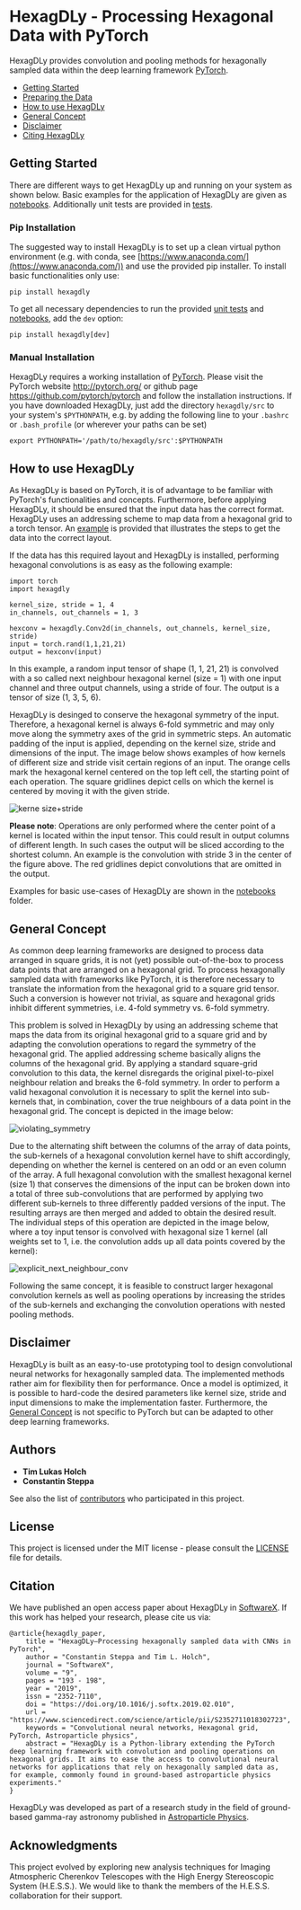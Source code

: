 # HexagDLy - Processing Hexagonal Data with PyTorch

HexagDLy provides convolution and pooling methods for hexagonally sampled data within the deep learning framework [PyTorch](https://github.com/pytorch/pytorch).

- [Getting Started](#getting-started)
- [Preparing the Data](#preparing-the-data)
- [How to use HexagDLy](#how-to-use-hexagdly)
- [General Concept](#general-concept)
- [Disclaimer](#disclaimer)
- [Citing HexagDLy](#citation)


## Getting Started

There are different ways to get HexagDLy up and running on your system as shown below. Basic examples for the application of HexagDLy are given as [notebooks](notebooks). Additionally unit tests are provided in [tests](tests).

### Pip Installation

The suggested way to install HexagDLy is to set up a clean virtual python environment (e.g. with conda, see [https://www.anaconda.com/](https://www.anaconda.com/)) and use the provided pip installer. To install basic functionalities only use:

```
pip install hexagdly
```

To get all necessary dependencies to run the provided [unit tests](tests) and [notebooks](notebooks), add the ```dev``` option:

```
pip install hexagdly[dev]
```


### Manual Installation

HexagDLy requires a working installation of [PyTorch](https://github.com/pytorch/pytorch). Please visit the PyTorch website http://pytorch.org/ or github page https://github.com/pytorch/pytorch and follow the installation instructions.
If you have downloaded HexagDLy, just add the directory `hexagdly/src` to your system's `$PYTHONPATH`, e.g. by adding the following line to your `.bashrc` or `.bash_profile` (or wherever your paths can be set)

```
export PYTHONPATH='/path/to/hexagdly/src':$PYTHONPATH
```

## How to use HexagDLy

As HexagDLy is based on PyTorch, it is of advantage to be familiar with PyTorch's functionalities and concepts.
Furthermore, before applying HexagDLy, it should be ensured that the input data has the correct format. HexagDLy uses an addressing scheme to map data from a hexagonal grid to a torch tensor. An [example](notebooks/how_to_apply_adressing_scheme.ipynb) is provided that illustrates the steps to get the data into the correct layout.

If the data has this required layout and HexagDLy is installed, performing hexagonal convolutions is as easy as the following example:

```
import torch
import hexagdly
 
kernel_size, stride = 1, 4
in_channels, out_channels = 1, 3

hexconv = hexagdly.Conv2d(in_channels, out_channels, kernel_size, stride)
input = torch.rand(1,1,21,21)
output = hexconv(input)
```

In this example, a random input tensor of shape (1, 1, 21, 21) is convolved with a so called next neighbour hexagonal kernel (size = 1) with one input channel and three output channels, using a stride of four. The output is a tensor of size (1, 3, 5, 6).

HexagDLy is desinged to conserve the hexagonal symmetry of the input. Therefore, a hexagonal kernel is always 6-fold symmetric and may only move along the symmetry axes of the grid in symmetric steps.
An automatic padding of the input is applied, depending on the kernel size, stride and dimensions of the input.
The image below shows examples of how kernels of different size and stride visit certain regions of an input. The orange cells mark the hexagonal kernel centered on the top left cell, the starting point of each operation. The square gridlines depict cells on which the kernel is centered by moving it with the given stride.

![kerne size+stride](figures/kernel_size+stride.png "Examples of different kernels of different size and strides.")

**Please note**: Operations are only performed where the center point of a kernel is located within the input tensor. This could result in output columns of different length. In such cases the output will be sliced according to the shortest column. An example is the convolution with stride 3 in the center of the figure above. The red gridlines depict convolutions that are omitted in the output.

Examples for basic use-cases of HexagDLy are shown in the [notebooks](notebooks) folder.


## General Concept 

As common deep learning frameworks are designed to process data arranged in square grids, it is not (yet) possible out-of-the-box to process data points that are arranged on a hexagonal grid.
To process hexagonally sampled data with frameworks like PyTorch, it is therefore necessary to translate the information from the hexagonal grid to a square grid tensor.
Such a conversion is however not trivial, as square and hexagonal grids inhibit different symmetries, i.e. 4-fold symmetry vs. 6-fold symmetry.

This problem is solved in HexagDLy by using an addressing scheme that maps the data from its original hexagonal grid to a square grid and by adapting the convolution operations to regard the symmetry of the hexagonal grid. The applied addressing scheme basically aligns the columns of the hexagonal grid. 
By applying a standard square-grid convolution to this data, the kernel disregards the original pixel-to-pixel neighbour relation and breaks the 6-fold symmetry. In order to perform a valid hexagonal convolution it is necessary to split the kernel into sub-kernels that, in combination, cover the true neighbours of a data point in the hexagonal grid. The concept is depicted in the image below:

![violating_symmetry](figures/violating_symmetry.png "Squeezing hexagonal data in a square grid and applying square convolution kernels disregards the symmetry of the hexagonal lattice. A valid hexagonal convolution can be performed by combining custom sub-kernels.")

Due to the alternating shift between the columns of the array of data points, the sub-kernels of a hexagonal convolution kernel have to shift accordingly, depending on whether the kernel is centered on an odd or an even column of the array. 
A full hexagonal convolution with the smallest hexagonal kernel (size 1) that conserves the dimensions of the input can be broken down into a total of three sub-convolutions that are performed by applying two different sub-kernels to three differently padded versions of the input. The resulting arrays are then merged and added to obtain the desired result.
The individual steps of this operation are depicted in the image below, where a toy input tensor is convolved with hexagonal size 1 kernel (all weights set to 1, i.e. the convolution adds up all data points covered by the kernel):

![explicit_next_neighbour_conv](figures/explicit_next_neighbour_conv.png "Schematic description of the individual sub-onvolutions  and combination of the individual outputs to perform a hexagonal convolution as provided by HexagDLy.")

Following the same concept, it is feasible to construct larger hexagonal convolution kernels as well as pooling operations by increasing the strides of the sub-kernels and exchanging the convolution operations with nested pooling methods.


## Disclaimer

HexagDLy is built as an easy-to-use prototyping tool to design convolutional neural networks for hexagonally sampled data. The implemented methods rather aim for flexibility then for performance.
Once a model is optimized, it is possible to hard-code the desired parameters like kernel size, stride and input dimensions to make the implementation faster.
Furthermore, the [General Concept](#general-concept) is not specific to PyTorch but can be adapted to other deep learning frameworks.


## Authors

* **Tim Lukas Holch**
* **Constantin Steppa**

See also the list of [contributors](https://github.com/ai4iacts/hexagdly/contributors) who participated in this project.


## License

This project is licensed under the MIT license - please consult the [LICENSE](LICENSE) file for details.


## Citation

We have published an open access paper about HexagDLy in [SoftwareX](https://www.sciencedirect.com/science/article/pii/S2352711018302723). If this work has helped your research, please cite us via:

```
@article{hexagdly_paper,
    title = "HexagDLy—Processing hexagonally sampled data with CNNs in PyTorch",
    author = "Constantin Steppa and Tim L. Holch",
    journal = "SoftwareX",
    volume = "9",
    pages = "193 - 198",
    year = "2019",
    issn = "2352-7110",
    doi = "https://doi.org/10.1016/j.softx.2019.02.010",
    url = "https://www.sciencedirect.com/science/article/pii/S2352711018302723",
    keywords = "Convolutional neural networks, Hexagonal grid, PyTorch, Astroparticle physics",
    abstract = "HexagDLy is a Python-library extending the PyTorch deep learning framework with convolution and pooling operations on hexagonal grids. It aims to ease the access to convolutional neural networks for applications that rely on hexagonally sampled data as, for example, commonly found in ground-based astroparticle physics experiments."
}
```

HexagDLy was developed as part of a research study in the field of ground-based gamma-ray astronomy published in [Astroparticle Physics](https://doi.org/10.1016/j.astropartphys.2018.10.003).


## Acknowledgments

This project evolved by exploring new analysis techniques for Imaging Atmospheric Cherenkov Telescopes with the High Energy Stereoscopic System (H.E.S.S.). We would like to thank the members of the H.E.S.S. collaboration for their support.



